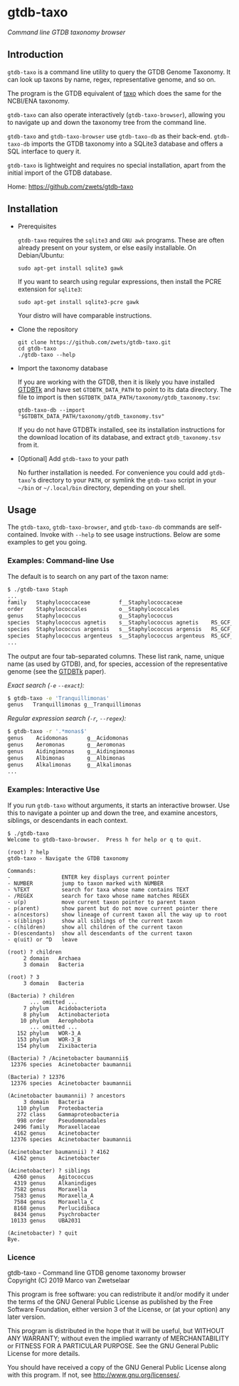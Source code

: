 # gtdb-taxo

_Command line GTDB taxonomy browser_

## Introduction

`gtdb-taxo` is a command line utility to query the GTDB Genome Taxonomy.
It can look up taxons by name, regex, representative genome, and so on.

The program is the GTDB equivalent of [taxo](https://github.com/zwets/taxo)
which does the same for the NCBI/ENA taxonomy.

`gtdb-taxo` can also operate interactively (`gtdb-taxo-browser`), allowing
you to navigate up and down the taxonomy tree from the command line.

`gtdb-taxo` and `gtdb-taxo-browser` use `gtdb-taxo-db` as their back-end.
`gtdb-taxo-db` imports the GTDB taxonomy into a SQLite3 database and offers
a SQL interface to query it.

`gtdb-taxo` is lightweight and requires no special installation, apart from
the initial import of the GTDB database.

Home: <https://github.com/zwets/gtdb-taxo>


## Installation

* Prerequisites

  `gtdb-taxo` requires the `sqlite3` and `GNU awk` programs.  These are often
  already present on your system, or else easily installable.  On Debian/Ubuntu:

      sudo apt-get install sqlite3 gawk

  If you want to search using regular expressions, then install the PCRE
  extension for `sqlite3`:

      sudo apt-get install sqlite3-pcre gawk

  Your distro will have comparable instructions.

* Clone the repository

      git clone https://github.com/zwets/gtdb-taxo.git
      cd gtdb-taxo
      ./gtdb-taxo --help

* Import the taxonomy database

  If you are working with the GTDB, then it is likely you have installed
  [GTDBTk](https://github.com/Ecogenomics/GTDBTk) and have set
  `GTDBTK_DATA_PATH` to point to its data directory.  The file to import
  is then `$GTDBTK_DATA_PATH/taxonomy/gtdb_taxonomy.tsv`:

      gtdb-taxo-db --import "$GTDBTK_DATA_PATH/taxonomy/gtdb_taxonomy.tsv"

  If you do not have GTDBTk installed, see its installation instructions
  for the download location of its database, and extract `gtdb_taxonomy.tsv`
  from it.

* [Optional] Add `gtdb-taxo` to your path

  No further installation is needed.  For convenience you could add `gtdb-taxo`'s
  directory to your `PATH`, or symlink the `gtdb-taxo` script in your `~/bin` or
  `~/.local/bin` directory, depending on your shell.


## Usage

The `gtdb-taxo`, `gtdb-taxo-browser`, and `gtdb-taxo-db` commands are self-contained.
Invoke with `--help` to see usage instructions.  Below are some examples to get you going.

### Examples: Command-line Use

The default is to search on any part of the taxon name:

```bash
$ ./gtdb-taxo Staph
...
family   Staphylococcaceae         f__Staphylococcaceae
order    Staphylococcales          o__Staphylococcales
genus    Staphylococcus            g__Staphylococcus
species  Staphylococcus agnetis    s__Staphylococcus agnetis    RS_GCF_002901865.1
species  Staphylococcus argensis   s__Staphylococcus argensis   RS_GCF_002902305.1
species  Staphylococcus argenteus  s__Staphylococcus argenteus  RS_GCF_000236925.1
...
```

The output are four tab-separated columns.  These list rank, name, unique name (as
used by GTDB), and, for species, accession of the representative genome (see the 
[GTDBTk](doi:10.1101/771964) paper).


*Exact search (`-e` `--exact`):*

```bash
$ gtdb-taxo -e 'Tranquillimonas'
genus   Tranquillimonas g__Tranquillimonas
```

*Regular expression search (`-r`, `--regex`):*

```bash
$ gtdb-taxo -r '.*monas$'
genus    Acidomonas      g__Acidomonas
genus    Aeromonas       g__Aeromonas
genus    Aidingimonas    g__Aidingimonas
genus    Albimonas       g__Albimonas
genus    Alkalimonas     g__Alkalimonas
...
```


### Examples: Interactive Use

If you run `gtdb-taxo` without arguments, it starts an interactive browser.
Use this to navigate a pointer up and down the tree, and examine ancestors,
siblings, or descendants in each context.

```
$ ./gtdb-taxo
Welcome to gtdb-taxo-browser.  Press h for help or q to quit.

(root) ? help
gtdb-taxo - Navigate the GTDB taxonomy

Commands:
-                ENTER key displays current pointer
- NUMBER         jump to taxon marked with NUMBER
- %TEXT          search for taxa whose name contains TEXT
- /REGEX         search for taxo whose name matches REGEX
- u(p)           move current taxon pointer to parent taxon
- p(arent)       show parent but do not move current pointer there
- a(ncestors)    show lineage of current taxon all the way up to root
- s(iblings)     show all siblings of the current taxon
- c(hildren)     show all children of the current taxon
- D(escendants)  show all descendants of the current taxon
- q(uit) or ^D   leave

(root) ? children
     2 domain   Archaea
     3 domain   Bacteria

(root) ? 3
     3 domain   Bacteria

(Bacteria) ? children
       ... omitted ...
     7 phylum   Acidobacteriota
     8 phylum   Actinobacteriota
    10 phylum   Aerophobota
       ... omitted ...
   152 phylum   WOR-3_A
   153 phylum   WOR-3_B
   154 phylum   Zixibacteria

(Bacteria) ? /Acinetobacter baumannii$
 12376 species  Acinetobacter baumannii

(Bacteria) ? 12376
 12376 species  Acinetobacter baumannii

(Acinetobacter baumannii) ? ancestors
     3 domain   Bacteria
   110 phylum   Proteobacteria
   272 class    Gammaproteobacteria
   998 order    Pseudomonadales
  2496 family   Moraxellaceae
  4162 genus    Acinetobacter
 12376 species  Acinetobacter baumannii

(Acinetobacter baumannii) ? 4162
  4162 genus    Acinetobacter

(Acinetobacter) ? siblings
  4260 genus    Agitococcus
  4319 genus    Alkanindiges
  7582 genus    Moraxella
  7583 genus    Moraxella_A
  7584 genus    Moraxella_C
  8168 genus    Perlucidibaca
  8434 genus    Psychrobacter
 10133 genus    UBA2031

(Acinetobacter) ? quit
Bye.
```

### Licence

gtdb-taxo - Command line GTDB genome taxonomy browser  
Copyright (C) 2019  Marco van Zwetselaar

This program is free software: you can redistribute it and/or modify
it under the terms of the GNU General Public License as published by
the Free Software Foundation, either version 3 of the License, or
(at your option) any later version.

This program is distributed in the hope that it will be useful,
but WITHOUT ANY WARRANTY; without even the implied warranty of
MERCHANTABILITY or FITNESS FOR A PARTICULAR PURPOSE.  See the
GNU General Public License for more details.

You should have received a copy of the GNU General Public License
along with this program.  If not, see <http://www.gnu.org/licenses/>.

